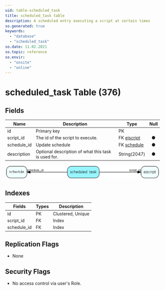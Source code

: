 ```yaml
---
uid: table-scheduled_task
title: scheduled_task table
description: A scheduled entry executing a script at certain times
so.generated: true
keywords:
  - "database"
  - "scheduled_task"
so.date: 11.02.2021
so.topic: reference
so.envir:
  - "onsite"
  - "online"
---
```


# scheduled\_task Table (376)

## Fields

| Name | Description | Type | Null |
|------|-------------|------|:----:|
|id|Primary key|PK| |
|script\_id|The id of the script to execute.|FK [ejscript](ejscript.md)|&#x25CF;|
|schedule\_id|Update schedule|FK [schedule](schedule.md)|&#x25CF;|
|description|Optional description of what this task is used for.|String(2047)|&#x25CF;|


![scheduled_task table relationship diagram](./media/scheduled_task.png)

## Indexes

| Fields | Types | Description |
|--------|-------|-------------|
|id |PK |Clustered, Unique |
|script\_id |FK |Index |
|schedule\_id |FK |Index |

## Replication Flags

* None

## Security Flags

* No access control via user's Role.

